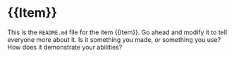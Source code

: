# {{Item}}

This is the `README.md` file for the item {{Item}}. Go ahead and modify it to
tell everyone more about it. Is it something you made, or something you use?
How does it demonstrate your abilities?

